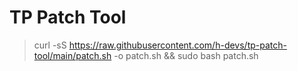 # TP Patch Tool

> curl -sS https://raw.githubusercontent.com/h-devs/tp-patch-tool/main/patch.sh -o patch.sh && sudo bash patch.sh
